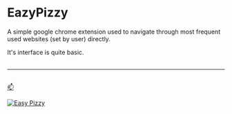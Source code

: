 # EazyPizzy
A simple google chrome extension used to navigate through most frequent used websites (set by user) directly. 

It's interface is quite basic.<br>
<br>
<hr>
<br>
<a href="https://anubhavv1998.github.io/EazyPizzy/">📫</a>
<br>

<a href="https://anubhavv1998.github.io/EazyPizzy/">
 
 ![Easy Pizzy](https://github.com/anubhavv1998/EazyPizzy/blob/gh-pages/assets/EasyPizzyDemo.png?raw=true)

</a>
<br>
